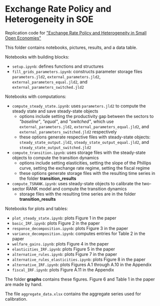 # Exchange Rate Policy and Heterogeneity in SOE
 Replication code for ["Exchange Rate Policy and Heterogeneity in Small Open Economies"](https://drive.google.com/uc?id=1myIGflHk8ryQb6O1wYtq6eb7NRbjNDRi&export=download)

This folder contains notebooks, pictures, results, and a data table.

Notebooks with building blocks:
- `setup.ipynb`: defines functions and structures
- `fill_grids_parameters.ipynb`: constructs parameter storage files `parameters.jld2`, `external_parameters.jld2`, `external_parameters_equal.jld2`, and `external_parameters_switched.jld2`

Notebooks with computations:
- `compute_steady_state.ipynb`: uses `parameters.jld2` to compute the steady state and save steady-state objects
    * options include setting the productivity gap between the sectors to *"baseline"*, *"equal"*, and *"switched"*, which use `external_parameters.jld2`, `external_parameters_equal.jld2`, and `external_parameters_switched.jld2` respectively
    * these options generate respective files with steady-state objects: `steady_state_output.jld2`, `steady_state_output_equal.jld2`, and `steady_state_output_switched.jld2`
- `compute_transition.ipynb`: uses storage files with the steady-state objects to compute the transition dynamics
    * options include setting elasticities, setting the slope of the Phillips curve, setting the exchange rate regime, setting the fiscal regime
    * these options generate storage files with the resulting time series in the folder **transition_results**
- `compute_TSRANK.ipynb`: uses steady-state objects to calibrate the two-sector RANK model and compute the transition dynamics
    * storage files with the resulting time series are in the folder **transition_results**

Notebooks for plots and tables:
- `plot_steady_state.ipynb`: plots Figure 1 in the paper
- `basic_IRF.ipynb`: plots Figure 2 in the paper
- `response_decomposition.ipynb`: plots Figure 3 in the paper
- `variance_decomposition.ipynb`: computes entries for Table 2 in the paper
- `welfare_gains.ipynb`: plots Figure 4 in the paper
- `elasticities_IRF.ipynb`: plots Figure 5 in the paper
- `alternative_rules.ipynb`: plots Figure 7 in the paper
- `alternative_rules_elasticities.ipynb`: plots Figure 8 in the paper
- `alternative_IRF.ipynb`: plots Figures A.1 through A.10 in the Appendix
- `fiscal_IRF.ipynb`: plots Figure A.11 in the Appendix

The folder **graphs** contains these figures. Figure 6 and Table 1 in the paper are made by hand.

The file `aggregate_data.xlsx` contains the aggregate series used for calibration.
